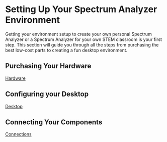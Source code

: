 # Setting Up Your Spectrum Analyzer Environment

Getting your environment setup to create your
own personal Spectrum Analyzer or a Spectrum Analyzer for
your own STEM classroom is your first step.  This
section will guide you through all the steps from
purchasing the best low-cost parts to creating
a fun desktop environment.

## Purchasing Your Hardware

[Hardware](hardware.md)

## Configuring your Desktop

[Desktop](desktop.md)

## Connecting Your Components

[Connections](connections.md)